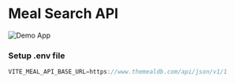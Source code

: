 # Meal Search API

![Demo App](/public/for-readme.png)

### Setup .env file

```js
VITE_MEAL_API_BASE_URL=https://www.themealdb.com/api/json/v1/1
```
